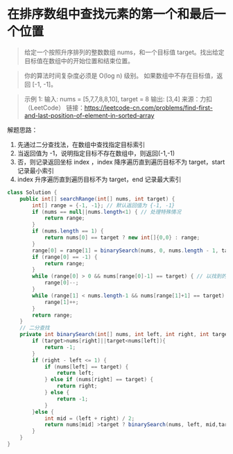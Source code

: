 ﻿# 在排序数组中查找元素的第一个和最后一个位置

> 给定一个按照升序排列的整数数组 nums，和一个目标值 target。找出给定目标值在数组中的开始位置和结束位置。

> 你的算法时间复杂度必须是 O(log n) 级别。
> 如果数组中不存在目标值，返回 [-1, -1]。

> 示例 1:
> 输入: nums = [5,7,7,8,8,10], target = 8 输出: [3,4] 
> 来源：力扣（LeetCode）
> 链接：https://leetcode-cn.com/problems/find-first-and-last-position-of-element-in-sorted-array

解题思路：
1. 先通过二分查找法，在数组中查找指定目标索引
2. 当返回值为 -1，说明指定目标不存在数组中，则返回(-1,-1)
3. 否，则记录返回坐标 index ，index 降序遍历直到遍历目标不为 target，start 记录最小索引
4. index 升序遍历直到遍历目标不为 target，end 记录最大索引
```java
class Solution {
    public int[] searchRange(int[] nums, int target) {
        int[] range = {-1, -1}; // 默认返回值为 {-1, -1}
        if (nums == null||nums.length<1) { // 处理特殊情况
            return range;
        }
        if (nums.length == 1) { 
            return nums[0] == target ? new int[]{0,0} : range;
        }
		range[0] = range[1] = binarySearch(nums, 0, nums.length - 1, target); // 获取目标值的查找索引，不存在则为 -1
        if (range[0] == -1) {
            return range;
        }
        while (range[0] > 0 && nums[range[0]-1] == target) { // 以找到的索引为中心点，寻找起始结束的范围
            range[0]--;
        }
        while (range[1] < nums.length-1 && nums[range[1]+1] == target) {
            range[1]++;
        }
        return range;
    }
    // 二分查找
    private int binarySearch(int[] nums, int left, int right, int target) {
        if (target>nums[right]||target<nums[left]){
            return -1;
        }
        if (right - left <= 1) {
            if (nums[left] == target) {
                return left;
            } else if (nums[right] == target) {
                return right;
            } else {
                return -1;
            }
        }else {
            int mid = (left + right) / 2;
            return nums[mid] >target ? binarySearch(nums, left, mid,target) : binarySearch(nums, mid, right,target);
        }
    }
}
```

